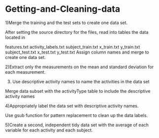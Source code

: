 # Getting-and-Cleaning-data
1)Merge the training and the test sets to create one data set.

After setting the source directory for the files, read into tables the data located in

features.txt
activity_labels.txt
subject_train.txt
x_train.txt
y_train.txt
subject_test.txt
x_test.txt
y_test.txt
Assign column names and merge to create one data set.

2)Extract only the measurements on the mean and standard deviation for each measurement.

3) Use descriptive activity names to name the activities in the data set

Merge data subset with the activityType table to include the descriptive activity names

4)Appropriately label the data set with descriptive activity names.

Use gsub function for pattern replacement to clean up the data labels.

5)Create a second, independent tidy data set with the average of each variable for each activity and each subject.

